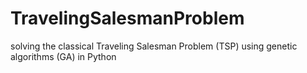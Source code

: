 # TravelingSalesmanProblem
 solving the classical Traveling Salesman Problem (TSP) using genetic algorithms (GA) in Python
